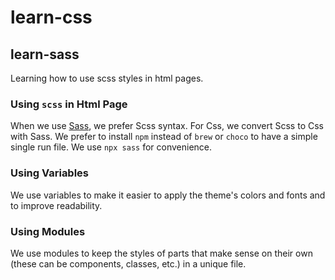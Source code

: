 # learn-css

## learn-sass

Learning how to use scss styles in html pages.

### Using `scss` in Html Page

When we use [Sass](https://sass-lang.com/), we prefer Scss syntax. For Css,
we convert Scss to Css with Sass. We prefer to install `npm` instead of `brew`
or `choco` to have a simple single run file. We use `npx sass` for convenience.

### Using Variables

We use variables to make it easier to apply the theme's colors and fonts and
to improve readability.

### Using Modules

We use modules to keep the styles of parts that make sense on their own (these
can be components, classes, etc.) in a unique file.
